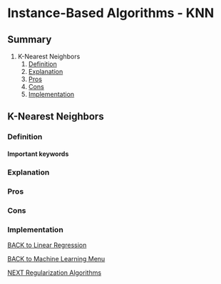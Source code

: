 # Instance-Based Algorithms - KNN

## Summary 

1. K-Nearest Neighbors
	1. [Definition](#definition)
	2. [Explanation](#explanation)
	3. [Pros](#pros)
	4. [Cons](#cons)
	5. [Implementation](#implementation)

## K-Nearest Neighbors

<a id="definition"></a>
### Definition

#### Important keywords

<a id="explanation"></a>
### Explanation

<a id="pros"></a>
### Pros

<a id="cons"></a>
### Cons

<a id="implementation"></a>
### Implementation

[BACK to Linear Regression](../regression-algorithms/README.md) 

[BACK to Machine Learning Menu](../../README.md)

[NEXT Regularization Algorithms]( ../regularization-algorithms/README.md)